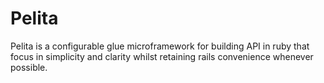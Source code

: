 # Pelita

Pelita is a configurable glue microframework for building API in ruby that focus in simplicity and clarity whilst retaining rails convenience whenever possible.
